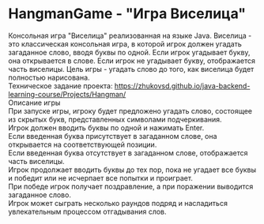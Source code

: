 # HangmanGame - "Игра Виселица"
Консольная игра "Виселица" реализованная на языке Java.
Виселица - это классическая консольная игра, в которой игрок должен угадать загаданное слово, вводя буквы по одной. Если игрок угадывает букву, она открывается в слове. Если игрок не угадывает букву, отображается часть виселицы. Цель игры - угадать слово до того, как виселица будет полностью нарисована.<br>
Техническое задание проекта: https://zhukovsd.github.io/java-backend-learning-course/Projects/Hangman/<br>
Описание игры<br>
При запуске игры, игроку будет предложено угадать слово, состоящее из скрытых букв, представленных символами подчеркивания.<br>
Игрок должен вводить буквы по одной и нажимать Enter.<br>
Если введенная буква присутствует в загаданном слове, она открывается на соответствующей позиции.<br>
Если введенная буква отсутствует в загаданном слове, отображается часть виселицы.<br>
Игрок продолжает вводить буквы до тех пор, пока не угадает все буквы и победит или не исчерпает все попытки и проиграет.<br>
При победе игрок получает поздравление, а при поражении выводится загаданное слово.<br>
Игрок может сыграть несколько раундов подряд и насладиться увлекательным процессом отгадывания слов.<br>
